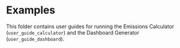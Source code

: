 # Examples

This folder contains user guides for running the Emissions Calculator (<code>user_guide_calculator</code>) and the Dashboard Generator (<code>user_guide_dashboard</code>).
